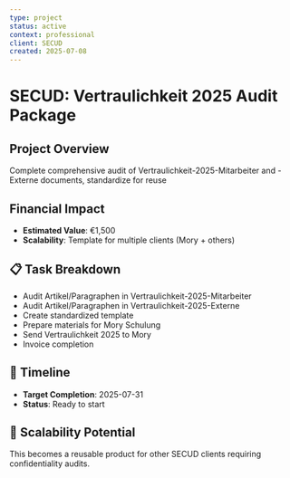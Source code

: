 ```yaml
---
type: project
status: active
context: professional
client: SECUD
created: 2025-07-08
---
```


# SECUD: Vertraulichkeit 2025 Audit Package

## Project Overview
Complete comprehensive audit of Vertraulichkeit-2025-Mitarbeiter and -Externe documents, standardize for reuse

## Financial Impact
- **Estimated Value**: €1,500
- **Scalability**: Template for multiple clients (Mory + others)

## 📋 Task Breakdown
- Audit Artikel/Paragraphen in Vertraulichkeit-2025-Mitarbeiter
- Audit Artikel/Paragraphen in Vertraulichkeit-2025-Externe  
- Create standardized template
- Prepare materials for Mory Schulung
- Send Vertraulichkeit 2025 to Mory
- Invoice completion

## 📅 Timeline
- **Target Completion**: 2025-07-31
- **Status**: Ready to start

## 🔄 Scalability Potential
This becomes a reusable product for other SECUD clients requiring confidentiality audits.